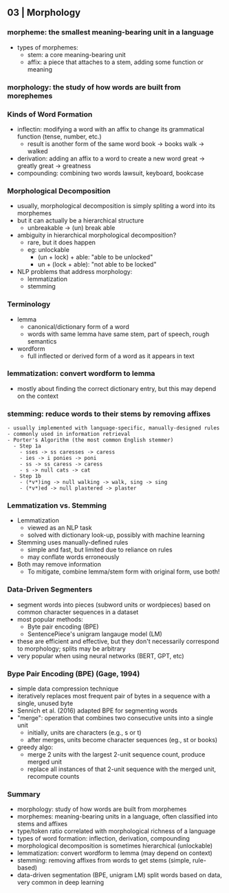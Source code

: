 ## 03 | Morphology
### morpheme: the smallest meaning-bearing unit in a language 
- types of morphemes: 
  - stem: a core meaning-bearing unit 
  - affix: a piece that attaches to a stem, adding some function or meaning 
### morphology: the study of how words are built from morephemes 
### Kinds of Word Formation
- inflectin: modifying a word with an affix to change its grammatical function (tense, number, etc.)
  - result is another form of the same word
    book -> books walk -> walked 
- derivation: adding an affix to a word to create a new word 
    great -> greatly great -> greatness 
- compounding: combining two words 
    lawsuit, keyboard, bookcase 
### Morphological Decomposition 
- usually, morphological decomposition is simply spliting a word into its morphemes 
- but it can actually be a hierarchical structure 
    - unbreakable -> (un) break able
- ambiguity in hierarchical morphological decomposition? 
  - rare, but it does happen 
  - eg: unlockable 
    - (un + lock) + able: "able to be unlocked"
    - un + (lock + able): "not able to be locked"
- NLP problems that address morphology: 
  - lemmatization 
  - stemming 
### Terminology 
  - lemma
    - canonical/dictionary form of a word 
    - words with same lemma have same stem, part of speech, rough semantics 
  - wordform 
    - full inflected or derived form of a word as it appears in text 
### lemmatization: convert wordform to lemma 
  - mostly about finding the correct dictionary entry, but this may depend on the context 
### stemming: reduce words to their stems by removing affixes 
    - usually implemented with language-specific, manually-designed rules 
    - commonly used in information retrieval 
    - Porter's Algorithm (the most common English stemmer)
      - Step 1a 
        - sses -> ss caresses -> caress 
        - ies -> i ponies -> poni 
        - ss -> ss caress -> caress 
        - s -> null cats -> cat 
      - Step 1b 
        - (*v*)ing -> null walking -> walk, sing -> sing 
        - (*v*)ed -> null plastered -> plaster 
### Lemmatization vs. Stemming 
  - Lemmatization 
    - viewed as an NLP task 
    - solved with dictionary look-up, possibly with machine learning 
  - Stemming uses manually-defined rules 
    - simple and fast, but limited due to reliance on rules 
    - may conflate words erroneously 
  - Both may remove information 
    - To mitigate, combine lemma/stem form with original form, use both! 
    
### Data-Driven Segmenters 
  - segment words into pieces (subword units or wordpieces) based on common character sequences in a dataset 
  - most popular methods: 
    - Byte pair encoding (BPE)
    - SentencePiece's unigram langauge model (LM)
  - these are efficient and effective, but they don't necessarily correspond to morphology; splits may be arbitrary 
  - very popular when using neural networks (BERT, GPT, etc)
### Bype Pair Encoding (BPE) (Gage, 1994)
- simple data compression technique 
- iteratively replaces most frequent pair of bytes in a sequence with a single, unused byte 
- Sennich et al. (2016) adapted BPE for segmenting words 
- "merge": operation that combines two consecutive units into a single unit
  - initially, units are characters (e.g., s or t)
  - after merges, units become character sequences (eg., st or books)
- greedy algo: 
  - merge 2 units with the largest 2-unit sequence count, produce merged unit 
  - replace all instances of that 2-unit sequence with the merged unit, recompute counts 
### Summary 
- morphology: study of how words are built from morphemes 
- morphemes: meaning-bearing units in a language, often classified into stems and affixes 
- type/token ratio correlated with morphological richness of a language 
- types of word formation: inflection, derivation, compounding 
- morphological decomposition is sometimes hierarchical (unlockable)
- lemmatization: convert wordform to lemma (may depend on context)
- stemming: removing affixes from words to get stems (simple, rule-based)
- data-driven segmentation (BPE, unigram LM) split words based on data, very common in deep learning
